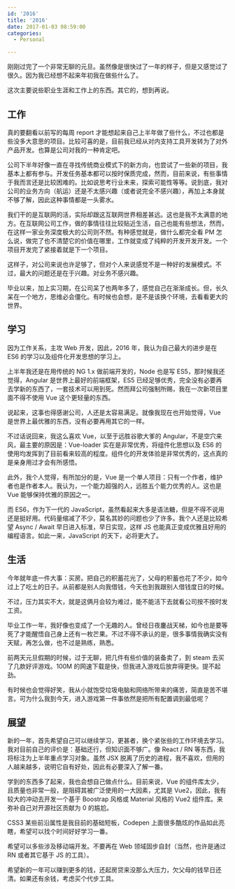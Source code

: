 ```yaml
---
id: '2016'
title: '2016'
date: 2017-01-03 08:59:00
categories:
  - Personal

---
```





刚刚过完了一个非常无聊的元旦。虽然像是很快过了一年的样子，但是又感觉过了很久。因为我已经想不起来年初我在做些什么了。

这次主要说些职业生涯和工作上的东西。其它的，想到再说。

<!--more-->

## 工作

真的要翻看以前写的每周 report 才能想起来自己上半年做了些什么，不过也都是些没多大意思的项目。比较可喜的是，目前我已经从对内支持工具开发转为了对外产品开发。也算是公司对我的一种肯定吧。

公司下半年好像一直在寻找传统商业模式下的新方向，也尝试了一些新的项目，我基本上都有参与。开发任务基本都可以按时保质完成，然而，目前来说，有些事情于我而言还是比较困难的。比如说思考行业未来，探索可能性等等。说到底，我对公司的业务方向（航运）还是不太感兴趣（或者说完全不感兴趣），再加上本身就不够了解，因此这种事情都是一头雾水。

我们干的是互联网的活，实际却跟这互联网世界相差甚远。这也是我不太满意的地方。在互联网公司工作，做的事情往往比较贴近生活，自己也能有些想法，然而，在这样一家业务深度极大的公司则不然。有种感觉就是，做什么都完全看 PM 怎么说，做完了也不清楚它的价值在哪里，工作就变成了纯粹的开发开发开发。一个项目开发完了紧接着就是下一个项目。

这样子，对公司来说也许足够了，但对个人来说感觉不是一种好的发展模式。不过，最大的问题还是在于兴趣。对业务不感兴趣。

毕业以来，加上实习期，在公司呆了也两年多了，感觉自己在渐渐成长。但，长久呆在一个地方，思维必会僵化。有时候也会想，是不是该换个环境，去看看更大的世界。

## 学习

因为工作关系，主攻 Web 开发，因此，2016 年，我认为自己最大的进步是在 ES6 的学习以及组件化开发思想的学习上。

上半年我还是在用传统的 NG 1.x 做前端开发的，Node 也是写 ES5，那时候我还觉得，Angular 是世界上最好的前端框架，ES5 已经足够优秀，完全没有必要再去学新的东西了，一套技术可以用到死。然而拜公司强制所赐，我在一次新项目里面不得不使用 Vue 这个更轻量的东西。

说起来，这事也得感谢公司，人还是太容易满足。就像我现在也开始觉得，Vue 是世界上最优雅的东西，没有必要再用其它的一样。

不过话说回来，我这么喜欢 Vue，以至于远胜谷歌大爹的 Angular，不是空穴来风，最主要的原因是：Vue-loader 实在是非常优秀，将组件化思想以及 ES6 的使用均发挥到了目前看来较高的程度。组件化的开发体验是非常优秀的，这点真的是亲身用过才会有所感悟。

此外，我个人觉得，有所加分的是，Vue 是一个单人项目：只有一个作者，维护者也是作者本人。我认为，一个能力超强的人，远胜五个能力优秀的人。这也是 Vue 能够保持优雅的原因之一。

而 ES6，作为下一代的 JavaScript，虽然看起来大多是语法糖，但是不得不说用还是挺好用。代码量缩减了不少，莫名其妙的问题也少了许多。我个人还是比较希望 Async / Await 早日进入标准，早日实现，这样 JS 也能真正变成优雅且好用的编程语言。如此一来，JavaScript 的天下，必将更大了。

## 生活

今年就年底一件大事：买房。把自己的积蓄花光了，父母的积蓄也花了不少，如今过上了吃土的日子。从前都是别人向我借钱，今天也到我跟别人借钱度日的时候。

不过，压力其实不大，就是这俩月会较为难过，能不能活下去就看公司按不按时发工资。

毕业工作一年，我好像也变成了一个无趣的人。曾经日夜鏖战天梯，如今也是要等死了才能醒悟自己身上还有一枚芒果。不过不得不承认的是，很多事情我确实没有天赋，再怎么做，也不过是熟练，熟悉。

前两天元旦假期的时候，过于无聊，把几件有些价值的装备卖了，到 steam 去买了几款好评游戏。100M 的网速下载是快，但我进入游戏后放弃得更快。提不起劲。

有时候也会觉得好笑，我从小就饱受垃圾电脑和网络所带来的痛苦，简直是苦不堪言。可为什么我到今天，进入游戏第一件事依然是把所有配置调到最低呢？

## 展望

新的一年，首先希望自己可以继续学习，更甚者，换个紧张些的工作环境去学习。我对目前自己的评价是：基础还行，但知识面不够广。像 React / RN 等东西，我将标注为上半年重点学习对象。虽然 JSX 脱离了历史的进程，我不喜欢，但用的人越来越多，说明它自有好处，因此有必要深入了解一番。

学到的东西多了起来，我也会想自己做点什么。目前来说，Vue 的组件库太少，且质量也非常一般，是阻碍其被广泛使用的一大因素，尤其是 Vue2，因此，我有较大的冲动去开发一个基于 Boostrap 风格或 Material 风格的 Vue2 组件库。来弥补自己对开源社区贡献为 0 的尴尬。

CSS3 某些前沿属性是我目前的基础短板，Codepen 上面很多酷炫的作品如此亮瞎，希望可以找个时间好好学习一番。

希望可以多些涉及移动端开发。不要再在 Web 领域固步自封（当然，也许是通过 RN 或者其它基于 JS 的工具）。

希望新的一年可以赚到更多的钱，还起房贷来没那么大压力，欠父母的钱早日还清。如果还有余钱，考虑买个代步工具。
